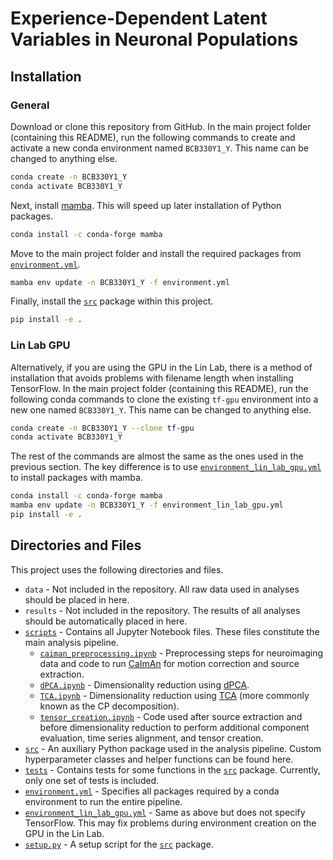 # Experience-Dependent Latent Variables in Neuronal Populations

## Installation

### General

Download or clone this repository from GitHub.
In the main project folder (containing this README), run the following commands to create and activate a new conda environment named `BCB330Y1_Y`.
This name can be changed to anything else.

```sh
conda create -n BCB330Y1_Y
conda activate BCB330Y1_Y
```

Next, install [mamba](https://mamba.readthedocs.io/en/latest/).
This will speed up later installation of Python packages.

```sh
conda install -c conda-forge mamba
```

Move to the main project folder and install the required packages from [`environment.yml`](environment.yml).

```sh
mamba env update -n BCB330Y1_Y -f environment.yml
```

Finally, install the [`src`](src) package within this project.

```sh
pip install -e .
```

### Lin Lab GPU

Alternatively, if you are using the GPU in the Lin Lab, there is a method of installation that avoids problems with filename length when installing TensorFlow.
In the main project folder (containing this README), run the following conda commands to clone the existing `tf-gpu` environment into a new one named `BCB330Y1_Y`.
This name can be changed to anything else.

```sh
conda create -n BCB330Y1_Y --clone tf-gpu
conda activate BCB330Y1_Y
```

The rest of the commands are almost the same as the ones used in the previous section.
The key difference is to use [`environment_lin_lab_gpu.yml`](environment_lin_lab_gpu.yml) to install packages with mamba.

```sh
conda install -c conda-forge mamba
mamba env update -n BCB330Y1_Y -f environment_lin_lab_gpu.yml
pip install -e .
```

## Directories and Files

This project uses the following directories and files.

* `data` - Not included in the repository.
  All raw data used in analyses should be placed in here.
* `results` - Not included in the repository.
  The results of all analyses should be automatically placed in here.
* [`scripts`](scripts) - Contains all Jupyter Notebook files.
  These files constitute the main analysis pipeline.
  * [`caiman_preprocessing.ipynb`](scripts/caiman_preprocessing.ipynb) - Preprocessing steps for neuroimaging data and code to run [CaImAn](https://github.com/flatironinstitute/CaImAn) for motion correction and source extraction.
  * [`dPCA.ipynb`](scripts/dPCA.ipynb) - Dimensionality reduction using [dPCA](https://github.com/machenslab/dPCA).
  * [`TCA.ipynb`](scripts/TCA.ipynb) - Dimensionality reduction using [TCA](https://github.com/neurostatslab/tensortools) (more commonly known as the CP decomposition).
  * [`tensor_creation.ipynb`](scripts/tensor_creation.ipynb) - Code used after source extraction and before dimensionality reduction to perform additional component evaluation, time series alignment, and tensor creation.
* [`src`](src) - An auxiliary Python package used in the analysis pipeline.
  Custom hyperparameter classes and helper functions can be found here.
* [`tests`](tests) - Contains tests for some functions in the [`src`](src) package. 
  Currently, only one set of tests is included.
* [`environment.yml`](environment.yml) - Specifies all packages required by a conda environment to run the entire pipeline.
* [`environment_lin_lab_gpu.yml`](environment_lin_lab_gpu.yml) - Same as above but does not specify TensorFlow.
  This may fix problems during environment creation on the GPU in the Lin Lab.
* [`setup.py`](setup.py) - A setup script for the [`src`](src) package.
